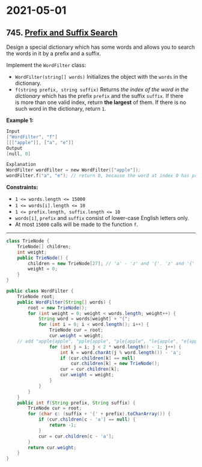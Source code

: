 # 2021-05-01

## 745. [Prefix and Suffix Search](https://leetcode.com/problems/prefix-and-suffix-search/)

Design a special dictionary which has some words and allows you to search the words in it by a prefix and a suffix.

Implement the `WordFilter` class:

- `WordFilter(string[] words)` Initializes the object with the `words` in the dictionary.
- `f(string prefix, string suffix)` Returns *the index of the word in the dictionary* which has the prefix `prefix` and the suffix `suffix`. If there is more than one valid index, return **the largest** of them. If there is no such word in the dictionary, return `1`.

**Example 1:**

```s
Input
["WordFilter", "f"]
[[["apple"]], ["a", "e"]]
Output
[null, 0]

Explanation
WordFilter wordFilter = new WordFilter(["apple"]);
wordFilter.f("a", "e"); // return 0, because the word at index 0 has prefix = "a" and suffix = 'e".
```

**Constraints:**

- `1 <= words.length <= 15000`
- `1 <= words[i].length <= 10`
- `1 <= prefix.length, suffix.length <= 10`
- `words[i]`, `prefix` and `suffix` consist of lower-case English letters only.
- At most `15000` calls will be made to the function `f`.

---

```java
class TrieNode {
    TrieNode[] children;
    int weight;
    public TrieNode() {
        children = new TrieNode[27]; // 'a' - 'z' and '{'. 'z' and '{' are neighbours in ASCII table
        weight = 0;
    }
}

public class WordFilter {
    TrieNode root;
    public WordFilter(String[] words) {
        root = new TrieNode();
        for (int weight = 0; weight < words.length; weight++) {
            String word = words[weight] + "{";
            for (int i = 0; i < word.length(); i++) {
                TrieNode cur = root;
                cur.weight = weight;
    // add "apple{apple", "pple{apple", "ple{apple", "le{apple", "e{apple", "{apple" into the Trie Tree
                for (int j = i; j < 2 * word.length() - 1; j++) {
                    int k = word.charAt(j % word.length()) - 'a';
                    if (cur.children[k] == null)
                        cur.children[k] = new TrieNode();
                    cur = cur.children[k];
                    cur.weight = weight;
                }
            }
        }
    }
    public int f(String prefix, String suffix) {
        TrieNode cur = root;
        for (char c: (suffix + '{' + prefix).toCharArray()) {
            if (cur.children[c - 'a'] == null) {
                return -1;
            }
            cur = cur.children[c - 'a'];
        }
        return cur.weight;
    }
}
```
